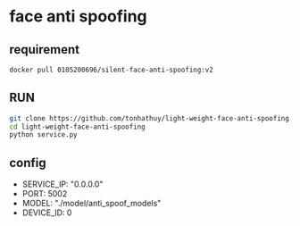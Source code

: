 # face anti spoofing
## requirement
```bash
docker pull 0105200696/silent-face-anti-spoofing:v2
```
## RUN 
```bash
git clone https://github.com/tonhathuy/light-weight-face-anti-spoofing.git
cd light-weight-face-anti-spoofing
python service.py
``` 
## config 
* SERVICE_IP: "0.0.0.0"
* PORT: 5002
* MODEL: "./model/anti_spoof_models"
* DEVICE_ID: 0
